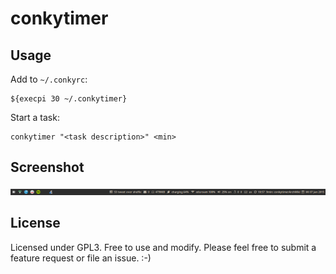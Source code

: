 # conkytimer

## Usage
Add to `~/.conkyrc`:
```
${execpi 30 ~/.conkytimer}
```

Start a task: 
```
conkytimer "<task description>" <min>
```

## Screenshot 
![](screenshot.png)

## License
Licensed under GPL3. Free to use and modify. Please feel free to submit a feature request or file an issue. :-)
